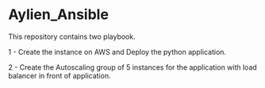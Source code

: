 # Aylien_Ansible

This repository contains two playbook.

1 - Create the instance on AWS and Deploy the python application.

2 - Create the Autoscaling group of 5 instances for the application with load balancer in front of application.
